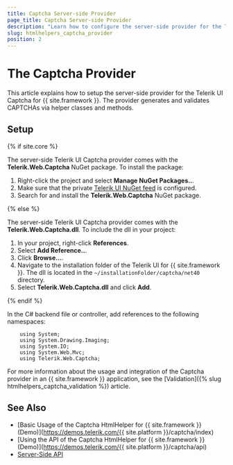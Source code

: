 ```yaml
---
title: Captcha Server-side Provider
page_title: Captcha Server-side Provider
description: "Learn how to configure the server-side provider for the Telerik UI Captcha HtmlHelper for {{ site.framework }}."
slug: htmlhelpers_captcha_provider
position: 2
---
```


# The Captcha Provider

This article explains how to setup the server-side provider for the Telerik UI Captcha for {{ site.framework }}. The provider generates and validates CAPTCHAs via helper classes and methods.

## Setup

{% if site.core %}

The server-side Telerik UI Captcha provider comes with the **Telerik.Web.Captcha** NuGet package. To install the package:

1. Right-click the project and select **Manage NuGet Packages..**.
1. Make sure that the private [Telerik UI NuGet feed](https://docs.telerik.com/kendo-ui/intro/installation/nuget-install#adding-the-feed-with-nuget-package-manager) is configured.
1. Search for and install the **Telerik.Web.Captcha** NuGet package.

{% else %}

The server-side Telerik UI Captcha provider comes with the **Telerik.Web.Captcha.dll**. To include the dll in your project:

1. In your project, right-click **References**.
1. Select **Add Reference..**.
1. Click **Browse...**.
1. Navigate to the installation folder of the Telerik UI for {{ site.framework }}. The dll is located in the `~/installationFolder/captcha/net40` directory.
1. Select **Telerik.Web.Captcha.dll** and click **Add**.

{% endif %}

In the C# backend file or controller, add references to the following namespaces:

```
    using System;
    using System.Drawing.Imaging;
    using System.IO;
    using System.Web.Mvc;
    using Telerik.Web.Captcha;
```

For more information about the usage and integration of the Captcha provider in an {{ site.framework }} application, see the [Validation]({% slug htmlhelpers_captcha_validation %}) article.


## See Also

* [Basic Usage of the Captcha HtmlHelper for {{ site.framework }} (Demo)](https://demos.telerik.com/{{ site.platform }}/captcha/index)
* [Using the API of the Captcha HtmlHelper for {{ site.framework }} (Demo)](https://demos.telerik.com/{{ site.platform }}/captcha/api)
* [Server-Side API](/api/captcha)
